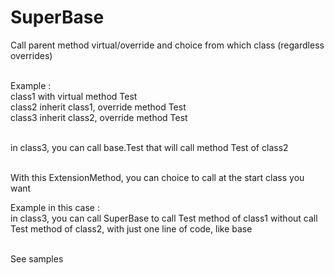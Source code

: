 # SuperBase
Call parent method virtual/override and choice from which class (regardless overrides)<br><br>

Example : <br>
class1 with virtual method Test<br>
class2 inherit class1, override method Test<br>
class3 inherit class2, override method Test<br><br>

in class3, you can call base.Test that will call method Test of class2<br><br>

With this ExtensionMethod, you can choice to call at the start class you want<br>

Example in this case :<br>
in class3, you can call SuperBase<class1> to call Test method of class1 without call Test method of class2, with just one line of code, like base<br><br>

See samples
